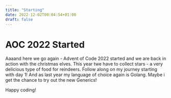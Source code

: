 ```yaml
---
title: "Starting"
date: 2022-12-02T00:04:54+01:00
draft: false
---
```


# AOC 2022 Started

Aaaand here we go again - Advent of Code 2022 started and we are back in action with the christmas elves. This year twe have to collect stars - a very delicious type of food for reindeers. Follow along on my journey starting with day 1! And as last year my language of choice again is Golang. Maybe i get the chance to try out the new Generics!

Happy coding!